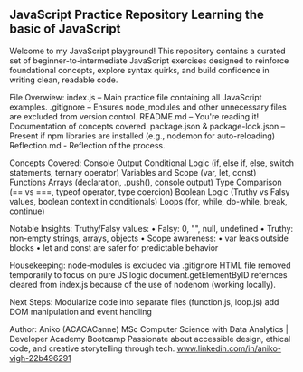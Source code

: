 JavaScript Practice Repository
Learning the basic of JavaScript
------------------------------------------------------------------------------------------------------------------

Welcome to my JavaScript playground! This repository contains a curated set of beginner-to-intermediate JavaScript exercises designed to reinforce foundational concepts, explore syntax quirks, and build confidence in writing clean, readable code.

File Overwiew:
index.js – Main practice file containing all JavaScript examples.
.gitignore – Ensures node_modules and other unnecessary files are excluded from version control.
README.md – You're reading it! Documentation of concepts covered.
package.json & package-lock.json – Present if npm libraries are installed (e.g., nodemon for auto-reloading)
Reflection.md - Reflection of the process. 

Concepts Covered:
Console Output
Conditional Logic (if, else if, else, switch statements, ternary operator)
Variables and Scope (var, let, const)
Functions
Arrays (declaration, .push(), console output)
Type Comparison (== vs ===, typeof operator, type coercion)
Boolean Logic (Truthy vs Falsy values, boolean context in conditionals)
Loops (for, while, do-while, break, continue)

Notable Insights:
Truthy/Falsy values:
• 	Falsy: 0, "", null, undefined 
• 	Truthy: non-empty strings, arrays, objects
• 	Scope awareness:
• 	var leaks outside blocks
• 	let and const are safer for predictable behavior

Housekeeping:
node-modules is excluded via .gitignore
HTML file removed temporarily to focus on pure JS logic
document.getElementByID refernces cleared from index.js because of the use of nodenom (working locally).

Next Steps:
Modularize code into separate files (function.js, loop.js)
add DOM manipulation and event handling

Author:
Aniko (ACACACanne)
MSc Computer Science with Data Analytics | Developer Academy Bootcamp
Passionate about accessible design, ethical code, and creative storytelling through tech.
www.linkedin.com/in/aniko-vigh-22b496291